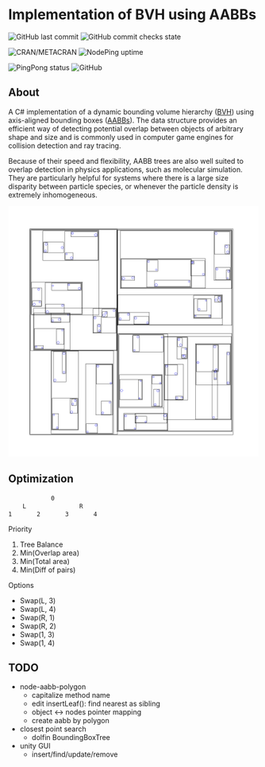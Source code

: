 # Implementation of BVH using AABBs

![GitHub last commit](https://img.shields.io/github/last-commit/jasonisgod/BVH) 
![GitHub commit checks state](https://img.shields.io/github/checks-status/jasonisgod/BVH/master) 

![CRAN/METACRAN](https://img.shields.io/cran/l/devtools) 
![NodePing uptime](https://img.shields.io/nodeping/uptime/jkiwn052-ntpp-4lbb-8d45-ihew6d9ucoei)

![PingPong status](https://img.shields.io/pingpong/status/sp_2e80bc00b6054faeb2b87e2464be337e) 
![GitHub](https://img.shields.io/github/license/jasonisgod/BVH) 

## About
A C# implementation of a dynamic bounding volume hierarchy
([BVH](https://en.wikipedia.org/wiki/Bounding_volume_hierarchy)) using
axis-aligned bounding boxes ([AABBs](https://en.wikipedia.org/wiki/Minimum_bounding_box)).
The data structure provides an efficient way of detecting potential overlap
between objects of arbitrary shape and size and is commonly used in
computer game engines for collision detection and ray tracing.

Because of their speed and flexibility, AABB trees are also well suited
to overlap detection in physics applications, such as molecular simulation.
They are particularly helpful for systems where there is a large size disparity
between particle species, or whenever the particle density is extremely
inhomogeneous.

![Alt text](img/test.png?raw=true "Title")

## Optimization
```
			0
	L				R
1		2		3		4
```

Priority
1. Tree Balance
2. Min(Overlap area)
3. Min(Total area)
4. Min(Diff of pairs)

Options
- Swap(L, 3)
- Swap(L, 4)
- Swap(R, 1)
- Swap(R, 2)
- Swap(1, 3)
- Swap(1, 4)

## TODO
- node-aabb-polygon
	- capitalize method name
	- edit insertLeaf(): find nearest as sibling
	- object <-> nodes pointer mapping
	- create aabb by polygon
- closest point search
	- dolfin BoundingBoxTree
- unity GUI
	- insert/find/update/remove
